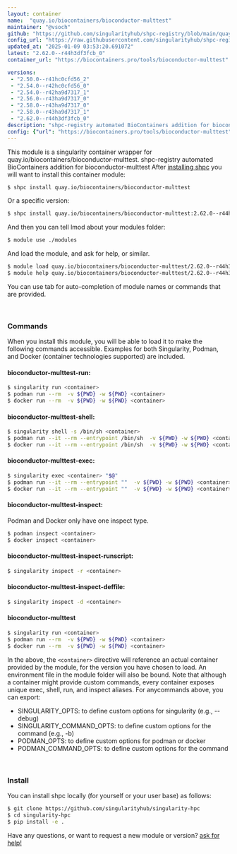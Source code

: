 ```yaml
---
layout: container
name:  "quay.io/biocontainers/bioconductor-multtest"
maintainer: "@vsoch"
github: "https://github.com/singularityhub/shpc-registry/blob/main/quay.io/biocontainers/bioconductor-multtest/container.yaml"
config_url: "https://raw.githubusercontent.com/singularityhub/shpc-registry/main/quay.io/biocontainers/bioconductor-multtest/container.yaml"
updated_at: "2025-01-09 03:53:20.691072"
latest: "2.62.0--r44h3df3fcb_0"
container_url: "https://biocontainers.pro/tools/bioconductor-multtest"

versions:
 - "2.50.0--r41hc0cfd56_2"
 - "2.54.0--r42hc0cfd56_0"
 - "2.54.0--r42ha9d7317_1"
 - "2.56.0--r43ha9d7317_0"
 - "2.58.0--r43ha9d7317_0"
 - "2.58.0--r43ha9d7317_1"
 - "2.62.0--r44h3df3fcb_0"
description: "shpc-registry automated BioContainers addition for bioconductor-multtest"
config: {"url": "https://biocontainers.pro/tools/bioconductor-multtest", "maintainer": "@vsoch", "description": "shpc-registry automated BioContainers addition for bioconductor-multtest", "latest": {"2.62.0--r44h3df3fcb_0": "sha256:6a88c14cd90f5bedd0f6221b59268636cc8098a103497980ea20bc9618b5094d"}, "tags": {"2.50.0--r41hc0cfd56_2": "sha256:487ca81662aa34fa3e7d7f1b95f7203cfbb9b31335e7383f2b9dc0025a86f454", "2.54.0--r42hc0cfd56_0": "sha256:8e7ab14a56d3765f6590bc2cc4eb61883bdc12578212549b33fa0fa26a8bc8c7", "2.54.0--r42ha9d7317_1": "sha256:16432acdcee4b7223c678b99e8a236824463cdbc55251a5f15cee91b2f8ed758", "2.56.0--r43ha9d7317_0": "sha256:836402742f8fdf857758970d249752eeefe203059eb9be6b3538e980bd233707", "2.58.0--r43ha9d7317_0": "sha256:297ea7af58ee1be1967a6f88de5966c585aa9e0737589437afc9f4814023f707", "2.58.0--r43ha9d7317_1": "sha256:0ab3f14252dde5509128398891cad3231a27232d9d91fd413a6cceb9813f746d", "2.62.0--r44h3df3fcb_0": "sha256:6a88c14cd90f5bedd0f6221b59268636cc8098a103497980ea20bc9618b5094d"}, "docker": "quay.io/biocontainers/bioconductor-multtest"}
---
```


This module is a singularity container wrapper for quay.io/biocontainers/bioconductor-multtest.
shpc-registry automated BioContainers addition for bioconductor-multtest
After [installing shpc](#install) you will want to install this container module:


```bash
$ shpc install quay.io/biocontainers/bioconductor-multtest
```

Or a specific version:

```bash
$ shpc install quay.io/biocontainers/bioconductor-multtest:2.62.0--r44h3df3fcb_0
```

And then you can tell lmod about your modules folder:

```bash
$ module use ./modules
```

And load the module, and ask for help, or similar.

```bash
$ module load quay.io/biocontainers/bioconductor-multtest/2.62.0--r44h3df3fcb_0
$ module help quay.io/biocontainers/bioconductor-multtest/2.62.0--r44h3df3fcb_0
```

You can use tab for auto-completion of module names or commands that are provided.

<br>

### Commands

When you install this module, you will be able to load it to make the following commands accessible.
Examples for both Singularity, Podman, and Docker (container technologies supported) are included.

#### bioconductor-multtest-run:

```bash
$ singularity run <container>
$ podman run --rm  -v ${PWD} -w ${PWD} <container>
$ docker run --rm  -v ${PWD} -w ${PWD} <container>
```

#### bioconductor-multtest-shell:

```bash
$ singularity shell -s /bin/sh <container>
$ podman run --it --rm --entrypoint /bin/sh  -v ${PWD} -w ${PWD} <container>
$ docker run --it --rm --entrypoint /bin/sh  -v ${PWD} -w ${PWD} <container>
```

#### bioconductor-multtest-exec:

```bash
$ singularity exec <container> "$@"
$ podman run --it --rm --entrypoint ""  -v ${PWD} -w ${PWD} <container> "$@"
$ docker run --it --rm --entrypoint ""  -v ${PWD} -w ${PWD} <container> "$@"
```

#### bioconductor-multtest-inspect:

Podman and Docker only have one inspect type.

```bash
$ podman inspect <container>
$ docker inspect <container>
```

#### bioconductor-multtest-inspect-runscript:

```bash
$ singularity inspect -r <container>
```

#### bioconductor-multtest-inspect-deffile:

```bash
$ singularity inspect -d <container>
```



#### bioconductor-multtest

```bash
$ singularity run <container>
$ podman run --rm  -v ${PWD} -w ${PWD} <container>
$ docker run --rm  -v ${PWD} -w ${PWD} <container>
```


In the above, the `<container>` directive will reference an actual container provided
by the module, for the version you have chosen to load. An environment file in the
module folder will also be bound. Note that although a container
might provide custom commands, every container exposes unique exec, shell, run, and
inspect aliases. For anycommands above, you can export:

 - SINGULARITY_OPTS: to define custom options for singularity (e.g., --debug)
 - SINGULARITY_COMMAND_OPTS: to define custom options for the command (e.g., -b)
 - PODMAN_OPTS: to define custom options for podman or docker
 - PODMAN_COMMAND_OPTS: to define custom options for the command

<br>

### Install

You can install shpc locally (for yourself or your user base) as follows:

```bash
$ git clone https://github.com/singularityhub/singularity-hpc
$ cd singularity-hpc
$ pip install -e .
```

Have any questions, or want to request a new module or version? [ask for help!](https://github.com/singularityhub/singularity-hpc/issues)